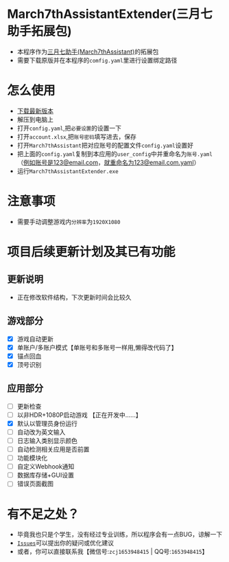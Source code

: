 # March7thAssistantExtender(三月七助手拓展包)
- 本程序作为[三月七助手(March7thAssistant)](https://github.com/moesnow/March7thAssistant)的拓展包
- 需要下载原版并在本程序的`comfig.yaml`里进行设置绑定路径
# 怎么使用
- [下载最新版本](https://github.com/MaoSan2006/March7thAssistantExtender/releases)
- 解压到电脑上
- 打开`config.yaml`,把`必要设置`的设置一下
- 打开`account.xlsx`,把`账号密码`填写进去，保存
- 打开`March7thAssistant`把对应账号的配置文件`config.yaml`设置好
- 把上面的`config.yaml`复制到本应用的`user_config`中并重命名为`账号.yaml`（例如账号是123@email.com，就重命名为123@email.com.yaml）
- 运行`March7thAssistantExtender.exe`
# 注意事项
- 需要手动调整游戏内`分辨率`为`1920X1080`
# 项目后续更新计划及其已有功能
## 更新说明
- 正在修改软件结构，下次更新时间会比较久
## 游戏部分 ##
* [X] 游戏自动更新
* [x] 单账户/多账户模式【单账号和多账号一样用,懒得改代码了】
* [x] 锚点回血
* [x] 顶号识别
## 应用部分 ##
* [ ] 更新检查
* [ ] 以非HDR+1080P启动游戏 【正在开发中......】
* [x] 默认以管理员身份运行
* [ ] 自动改为英文输入
* [ ] 日志输入类别显示颜色
* [ ] 自动检测相关应用是否前置
* [ ] 功能模块化
* [ ] 自定义Webhook通知
* [ ] 数据库存储+GUI设置
* [ ] 错误页面截图
# 有不足之处？
- 毕竟我也只是个学生，没有经过专业训练，所以程序会有一点BUG，谅解一下
- [`Issues`](https://github.com/MaoSan2006/March7thAssistantExtender/issues)可以提出你的疑问或优化建议
- 或者，你可以直接联系我【微信号:`zcj1653948415` | QQ号:`1653948415`】
